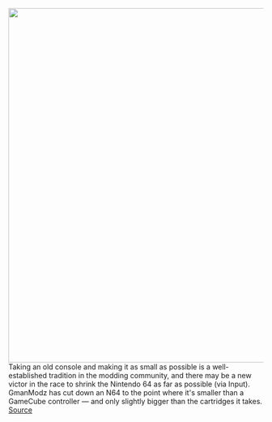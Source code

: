 <img src='https://cdn.vox-cdn.com/thumbor/iq6Km6SkkhondG1xVZGVEfY27mc=/0x0:3360x1886/1200x0/filters:focal(0x0:3360x1886):no_upscale()/cdn.vox-cdn.com/uploads/chorus_asset/file/22203745/Screen_Shot_2020_12_29_at_5.22.48_PM.png' width='700px' /><br/>
Taking an old console and making it as small as possible is a well-established tradition in the modding community, and there may be a new victor in the race to shrink the Nintendo 64 as far as possible (via Input). GmanModz has cut down an N64 to the point where it's smaller than a GameCube controller — and only slightly bigger than the cartridges it takes.
<a href='https://www.theverge.com/2020/12/29/22205558/new-record-smallest-nintendo-64-mod-gmanmodz-cartridge-sized'> Source <a/>